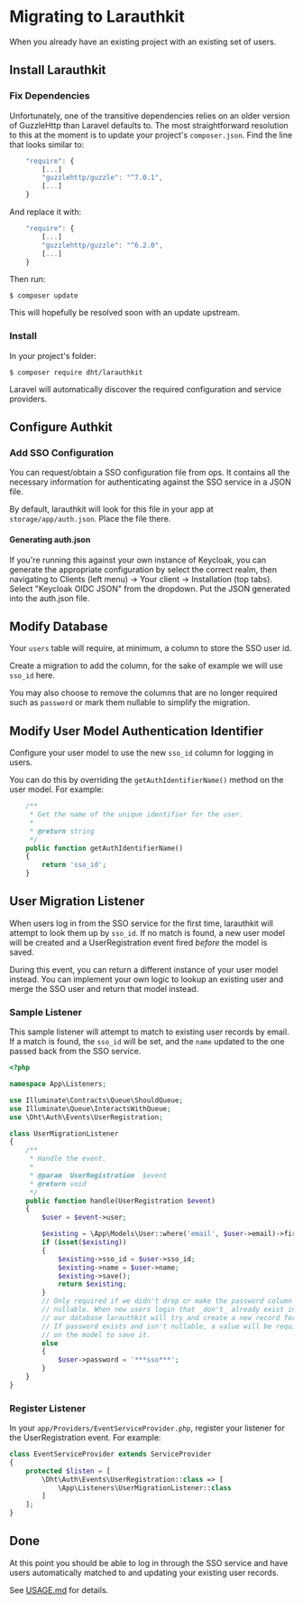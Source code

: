 # Migrating to Larauthkit

When you already have an existing project with an existing set of users.

## Install Larauthkit

### Fix Dependencies

Unfortunately, one of the transitive dependencies relies on an older version of
GuzzleHttp than Laravel defaults to. The most straightforward resolution to this
at the moment is to update your project's `composer.json`. Find the line that
looks similar to:

```js
	"require": {
		[...]
		"guzzlehttp/guzzle": "^7.0.1",
		[...]
	}
```

And replace it with:

```js
	"require": {
		[...]
		"guzzlehttp/guzzle": "^6.2.0",
		[...]
	}
```

Then run:

```
$ composer update
```

This will hopefully be resolved soon with an update upstream.

### Install

In your project's folder:

```
$ composer require dht/larauthkit
```

Laravel will automatically discover the required configuration and service
providers.


## Configure Authkit

### Add SSO Configuration

You can request/obtain a SSO configuration file from ops. It contains all the
necessary information for authenticating against the SSO service in a JSON file.

By default, larauthkit will look for this file in your app at `storage/app/auth.json`.
Place the file there.

#### Generating auth.json

If you're running this against your own instance of Keycloak, you can
generate the appropriate configuration by select the correct realm, then
navigating to Clients (left menu) -> Your client -> Installation (top tabs).
Select "Keycloak OIDC JSON" from the dropdown. Put the JSON generated into the
auth.json file.


## Modify Database

Your `users` table will require, at minimum, a column to store the SSO user id.

Create a migration to add the column, for the sake of example we will use `sso_id`
here.

You may also choose to remove the columns that are no longer required such as
`password` or mark them nullable to simplify the migration.


## Modify User Model Authentication Identifier

Configure your user model to use the new `sso_id` column for logging in users.

You can do this by overriding the `getAuthIdentifierName()` method on the user
model. For example:

```php
	/**
	 * Get the name of the unique identifier for the user.
	 *
	 * @return string
	 */
	public function getAuthIdentifierName()
	{
		return 'sso_id';
	}
```

## User Migration Listener

When users log in from the SSO service for the first time, larauthkit will attempt
to look them up by `sso_id`. If no match is found, a new user model will be
created and a UserRegistration event fired _before_ the model is saved.

During this event, you can return a different instance of your user model
instead. You can implement your own logic to lookup an existing user and merge
the SSO user and return that model instead.

### Sample Listener

This sample listener will attempt to match to existing user records by email.
If a match is found, the `sso_id` will be set, and the `name` updated to the
one passed back from the SSO service.

```php
<?php

namespace App\Listeners;

use Illuminate\Contracts\Queue\ShouldQueue;
use Illuminate\Queue\InteractsWithQueue;
use \Dht\Auth\Events\UserRegistration;

class UserMigrationListener
{
	/**
	 * Handle the event.
	 *
	 * @param  UserRegistration  $event
	 * @return void
	 */
	public function handle(UserRegistration $event)
	{
		$user = $event->user;

		$existing = \App\Models\User::where('email', $user->email)->first();
		if (isset($existing))
		{
			$existing->sso_id = $user->sso_id;
			$existing->name = $user->name;
			$existing->save();
			return $existing;
		}
		// Only required if we didn't drop or make the password column
		// nullable. When new users login that _don't_ already exist in
		// our database larauthkit will try and create a new record for them.
		// If password exists and isn't nullable, a value will be required
		// on the model to save it.
		else
		{
			$user->password = '***sso***';
		}
	}
}
```

### Register Listener

In your `app/Providers/EventServiceProvider.php`, register your listener for
the UserRegistration event. For example:

```php
class EventServiceProvider extends ServiceProvider
{
    protected $listen = [
		\Dht\Auth\Events\UserRegistration::class => [
			\App\Listeners\UserMigrationListener::class
		]
    ];
}
```

## Done

At this point you should be able to log in through the SSO service and have
users automatically matched to and updating your existing user records.

See [USAGE.md](USAGE.md) for details.
